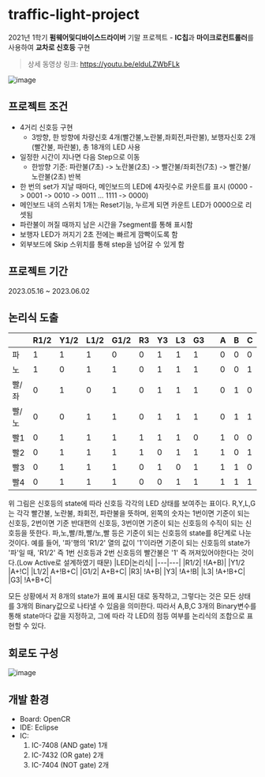 # traffic-light-project
2021년 1학기 **펌웨어및디바이스드라이버** 기말 프로젝트 - **IC칩**과 **마이크로컨트롤러**를 사용하여 **교차로 신호등** 구현

> 상세 동영상 링크: https://youtu.be/elduLZWbFLk

![image](https://github.com/Taebee00/traffic-light-project/assets/104549849/6f7f0567-ac9d-48b2-be8b-6dbf06ecc190)

## 프로젝트 조건
- 4거리 신호등 구현 
  - 3방향, 한 방향에 차량신호 4개(빨간불,노란불,좌회전,파란불), 보행자신호 2개(빨간불, 파란불), 총 18개의 LED 사용  
- 일정한 시간이 지나면 다음 Step으로 이동
  - 한방향 기준: 파란불(7초) -> 노란불(2초) -> 빨간불/좌회전(7초) -> 빨간불/노란불(2초) 반복
- 한 번의 set가 지날 때마다, 메인보드의 LED에 4자릿수로 카운트를 표시 (0000 -> 0001 -> 0010 -> 0011 ... 1111 -> 0000)
- 메인보드 내의 스위치 1개는 Reset기능, 누르게 되면 카운트 LED가 0000으로 리셋됨
- 파란불이 꺼질 때까지 남은 시간을 7segment를 통해 표시함
- 보행자 LED가 꺼지기 2초 전에는 빠르게 깜빡이도록 함
- 외부보드에 Skip 스위치를 통해 step을 넘어갈 수 있게 함
  
## 프로젝트 기간
2023.05.16 ~ 2023.06.02

## 논리식 도출
| |R1/2|Y1/2|L1/2|G1/2|R3|Y3|L3|G3| |A|B|C|
|-|----|----|----|----|--|--|--|--|-|-|-|-|
|파|	1|	1|	1|	0|	0|	1|	1|	1|		|0|	0|	0|
|노|	1|	0|	1|	1|	0|	1|	1|	1|		|0|	0|	1|
|빨/좌|	0|	1|	0|	1|	0|	1|	1|	1|	|	0|	1|	0|
|빨/노|	0|	0|	1|	1|	0|	1|	1|	1|	|	0|	1|	1|
|빨1|	0|	1|	1|	1|	1|	1|	1|	0|		|1|	0|	0|
|빨2|	0|	1|	1|	1|	1|	0|	1|	1|		|1|	0|	1|
|빨3|	0|	1|	1|	1|	0|	1|	0|	1|		|1|	1|	0|
|빨4|	0|	1|	1|	1|	0|	0|	1|	1|		|1|	1|	1|

위 그림은 신호등의 state에 따라 신호등 각각의 LED 상태를 보여주는 표이다. R,Y,L,G는 각각 빨간불, 노란불, 좌회전, 파란불을 뜻하며,
왼쪽의 숫자는 1번이면 기준이 되는 신호등, 2번이면 기준 반대편의 신호등, 3번이면 기준이 되는 신호등의 수직이 되는 신호등을 뜻한다.
파,노,빨/좌,빨/노,빨 등은 기준이 되는 신호등의 state를 8단계로 나눈 것이다. 예를 들어, '파'행의 'R1/2' 열의 값이 '1'이라면 기준이 되는
신호등의 state가 '파'일 때, 'R1/2' 즉 1번 신호등과 2번 신호등의 빨간불은 '1' 즉 꺼져있어야한다는 것이다.(Low Active로 설계하였기 때문)
|LED|논리식|
|---|---|
|R1/2|	!(A+B)|
|Y1/2	|A+!C|
|L1/2|	A+!B+C|
|G1/2|	A+B+C|
|R3|	!A+B|
|Y3|	!A+!B|
|L3|	!A+!B+C|
|G3|	!A+B+C|

모든 상황에서 저 8개의 state가 표에 표시된 대로 동작하고, 그렇다는 것은 모든 상태를 3개의 Binary값으로 나타낼 수 있음을 의미한다. 따라서
A,B,C 3개의 Binary변수를 통해 state마다 값을 지정하고, 그에 따라 각 LED의 점등 여부를 논리식의 조합으로 표현할 수 있다.

## 회로도 구성
![image](https://github.com/Taebee00/traffic-light-project/assets/104549849/55f0f155-59ac-44c7-8fbe-2a0b0b09cfb6)


## 개발 환경
- Board: OpenCR
- IDE: Eclipse
- IC: 
  1. IC-7408 (AND gate) 1개 
  2. IC-7432 (OR gate) 2개
  3. IC-7404 (NOT gate) 2개



